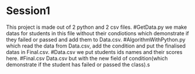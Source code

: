 # Session1

This project is made out of 2 python and 2 csv files.
#GetData.py
we make datas for students in this file without their condiotions which demonstrate if they failed or passed and add them to Data.csv.
#AlgorithmWithPython.py
which read the data from Data.csv, add the condition and put the finalised datas in Final.csv.
#Data.csv
we put students ids names and their scores here.
#Final.csv
Data.csv but with the new field of condition(which demonstrate if the student has failed or passed the class).s
